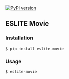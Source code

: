 [![PyPI version](https://badge.fury.io/py/eslite-movie.svg)](https://badge.fury.io/py/eslite-movie)

## ESLITE Movie

### Installation
`$ pip install eslite-movie`

### Usage
`$ eslite-movie`
